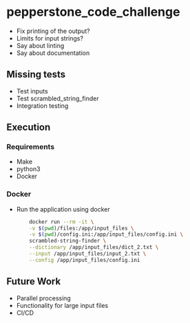 # pepperstone_code_challenge

- Fix printing of the output?
- Limits for input strings?
- Say about linting
- Say about documentation

## Missing tests
- Test inputs
- Test scrambled_string_finder
- Integration testing

## Execution

### Requirements
- Make
- python3
- Docker

### Docker
- Run the application using docker
    ```bash
        docker run --rm -it \
        -v $(pwd)/files:/app/input_files \
        -v $(pwd)/config.ini:/app/input_files/config.ini \
        scrambled-string-finder \
        --dictionary /app/input_files/dict_2.txt \
        --input /app/input_files/input_2.txt \
        --config /app/input_files/config.ini
    ```

## Future Work
- Parallel processing
- Functionality for large input files
- CI/CD